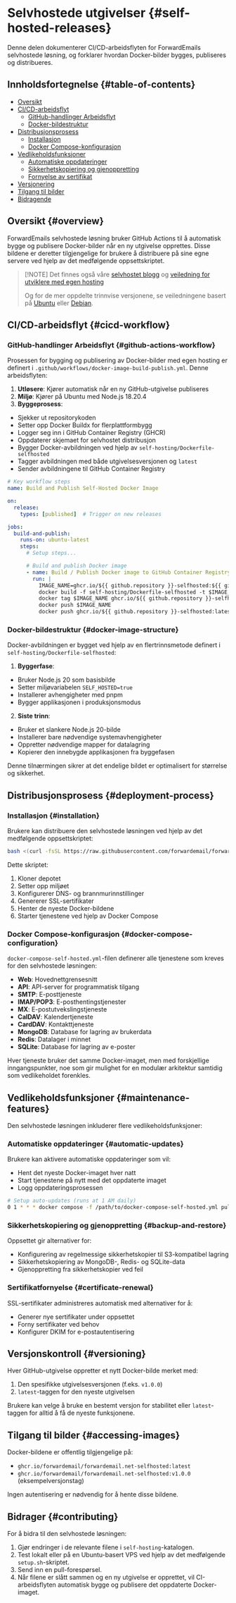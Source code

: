 # Selvhostede utgivelser {#self-hosted-releases}

Denne delen dokumenterer CI/CD-arbeidsflyten for ForwardEmails selvhostede løsning, og forklarer hvordan Docker-bilder bygges, publiseres og distribueres.

## Innholdsfortegnelse {#table-of-contents}

* [Oversikt](#overview)
* [CI/CD-arbeidsflyt](#cicd-workflow)
  * [GitHub-handlinger Arbeidsflyt](#github-actions-workflow)
  * [Docker-bildestruktur](#docker-image-structure)
* [Distribusjonsprosess](#deployment-process)
  * [Installasjon](#installation)
  * [Docker Compose-konfigurasjon](#docker-compose-configuration)
* [Vedlikeholdsfunksjoner](#maintenance-features)
  * [Automatiske oppdateringer](#automatic-updates)
  * [Sikkerhetskopiering og gjenoppretting](#backup-and-restore)
  * [Fornyelse av sertifikat](#certificate-renewal)
* [Versjonering](#versioning)
* [Tilgang til bilder](#accessing-images)
* [Bidragende](#contributing)

## Oversikt {#overview}

ForwardEmails selvhostede løsning bruker GitHub Actions til å automatisk bygge og publisere Docker-bilder når en ny utgivelse opprettes. Disse bildene er deretter tilgjengelige for brukere å distribuere på sine egne servere ved hjelp av det medfølgende oppsettskriptet.

> \[!NOTE]
> Det finnes også våre [selvhostet blogg](https://forwardemail.net/blog/docs/self-hosted-solution) og [veiledning for utviklere med egen hosting](https://forwardemail.net/self-hosted)
>
> Og for de mer oppdelte trinnvise versjonene, se veiledningene basert på [Ubuntu](https://forwardemail.net/guides/selfhosted-on-ubuntu) eller [Debian](https://forwardemail.net/guides/selfhosted-on-debian).

## CI/CD-arbeidsflyt {#cicd-workflow}

### GitHub-handlinger Arbeidsflyt {#github-actions-workflow}

Prosessen for bygging og publisering av Docker-bilder med egen hosting er definert i `.github/workflows/docker-image-build-publish.yml`. Denne arbeidsflyten:

1. **Utløsere**: Kjører automatisk når en ny GitHub-utgivelse publiseres
2. **Miljø**: Kjører på Ubuntu med Node.js 18.20.4
3. **Byggeprosess**:
* Sjekker ut repositorykoden
* Setter opp Docker Buildx for flerplattformbygg
* Logger seg inn i GitHub Container Registry (GHCR)
* Oppdaterer skjemaet for selvhostet distribusjon
* Bygger Docker-avbildningen ved hjelp av `self-hosting/Dockerfile-selfhosted`
* Tagger avbildningen med både utgivelsesversjonen og `latest`
* Sender avbildningene til GitHub Container Registry

```yaml
# Key workflow steps
name: Build and Publish Self-Hosted Docker Image

on:
  release:
    types: [published]  # Trigger on new releases

jobs:
  build-and-publish:
    runs-on: ubuntu-latest
    steps:
      # Setup steps...

      # Build and publish Docker image
      - name: Build / Publish Docker image to GitHub Container Registry
        run: |
          IMAGE_NAME=ghcr.io/${{ github.repository }}-selfhosted:${{ github.ref_name }}
          docker build -f self-hosting/Dockerfile-selfhosted -t $IMAGE_NAME .
          docker tag $IMAGE_NAME ghcr.io/${{ github.repository }}-selfhosted:latest
          docker push $IMAGE_NAME
          docker push ghcr.io/${{ github.repository }}-selfhosted:latest
```

### Docker-bildestruktur {#docker-image-structure}

Docker-avbildningen er bygget ved hjelp av en flertrinnsmetode definert i `self-hosting/Dockerfile-selfhosted`:

1. **Byggerfase**:
* Bruker Node.js 20 som basisbilde
* Setter miljøvariabelen `SELF_HOSTED=true`
* Installerer avhengigheter med pnpm
* Bygger applikasjonen i produksjonsmodus

2. **Siste trinn**:
* Bruker et slankere Node.js 20-bilde
* Installerer bare nødvendige systemavhengigheter
* Oppretter nødvendige mapper for datalagring
* Kopierer den innebygde applikasjonen fra byggefasen

Denne tilnærmingen sikrer at det endelige bildet er optimalisert for størrelse og sikkerhet.

## Distribusjonsprosess {#deployment-process}

### Installasjon {#installation}

Brukere kan distribuere den selvhostede løsningen ved hjelp av det medfølgende oppsettskriptet:

```bash
bash <(curl -fsSL https://raw.githubusercontent.com/forwardemail/forwardemail.net/refs/heads/master/self-hosting/setup.sh)
```

Dette skriptet:

1. Kloner depotet
2. Setter opp miljøet
3. Konfigurerer DNS- og brannmurinnstillinger
4. Genererer SSL-sertifikater
5. Henter de nyeste Docker-bildene
6. Starter tjenestene ved hjelp av Docker Compose

### Docker Compose-konfigurasjon {#docker-compose-configuration}

`docker-compose-self-hosted.yml`-filen definerer alle tjenestene som kreves for den selvhostede løsningen:

* **Web**: Hovednettgrensesnitt
* **API**: API-server for programmatisk tilgang
* **SMTP**: E-posttjeneste
* **IMAP/POP3**: E-posthentingstjenester
* **MX**: E-postutvekslingstjeneste
* **CalDAV**: Kalendertjeneste
* **CardDAV**: Kontakttjeneste
* **MongoDB**: Database for lagring av brukerdata
* **Redis**: Datalager i minnet
* **SQLite**: Database for lagring av e-poster

Hver tjeneste bruker det samme Docker-imaget, men med forskjellige inngangspunkter, noe som gir mulighet for en modulær arkitektur samtidig som vedlikeholdet forenkles.

## Vedlikeholdsfunksjoner {#maintenance-features}

Den selvhostede løsningen inkluderer flere vedlikeholdsfunksjoner:

### Automatiske oppdateringer {#automatic-updates}

Brukere kan aktivere automatiske oppdateringer som vil:

* Hent det nyeste Docker-imaget hver natt
* Start tjenestene på nytt med det oppdaterte imaget
* Logg oppdateringsprosessen

```bash
# Setup auto-updates (runs at 1 AM daily)
0 1 * * * docker compose -f /path/to/docker-compose-self-hosted.yml pull && docker compose -f /path/to/docker-compose-self-hosted.yml up -d >> /var/log/autoupdate.log 2>&1
```

### Sikkerhetskopiering og gjenoppretting {#backup-and-restore}

Oppsettet gir alternativer for:

* Konfigurering av regelmessige sikkerhetskopier til S3-kompatibel lagring
* Sikkerhetskopiering av MongoDB-, Redis- og SQLite-data
* Gjenoppretting fra sikkerhetskopier ved feil

### Sertifikatfornyelse {#certificate-renewal}

SSL-sertifikater administreres automatisk med alternativer for å:

* Generer nye sertifikater under oppsettet
* Forny sertifikater ved behov
* Konfigurer DKIM for e-postautentisering

## Versjonskontroll {#versioning}

Hver GitHub-utgivelse oppretter et nytt Docker-bilde merket med:

1. Den spesifikke utgivelsesversjonen (f.eks. `v1.0.0`)
2. `latest`-taggen for den nyeste utgivelsen

Brukere kan velge å bruke en bestemt versjon for stabilitet eller `latest`-taggen for alltid å få de nyeste funksjonene.

## Tilgang til bilder {#accessing-images}

Docker-bildene er offentlig tilgjengelige på:

* `ghcr.io/forwardemail/forwardemail.net-selfhosted:latest`
* `ghcr.io/forwardemail/forwardemail.net-selfhosted:v1.0.0` (eksempelversjonstag)

Ingen autentisering er nødvendig for å hente disse bildene.

## Bidrager {#contributing}

For å bidra til den selvhostede løsningen:

1. Gjør endringer i de relevante filene i `self-hosting`-katalogen.
2. Test lokalt eller på en Ubuntu-basert VPS ved hjelp av det medfølgende `setup.sh`-skriptet.
3. Send inn en pull-forespørsel.
4. Når filene er slått sammen og en ny utgivelse er opprettet, vil CI-arbeidsflyten automatisk bygge og publisere det oppdaterte Docker-imaget.